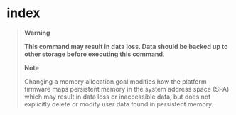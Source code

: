 # index

> **Warning**
>
> **This command may result in data loss. Data should be backed up to other storage before executing this command**.
>
> **Note**
>
> Changing a memory allocation goal modifies how the platform firmware maps persistent memory in the system address space \(SPA\) which may result in data loss or inaccessible data, but does not explicitly delete or modify user data found in persistent memory.


